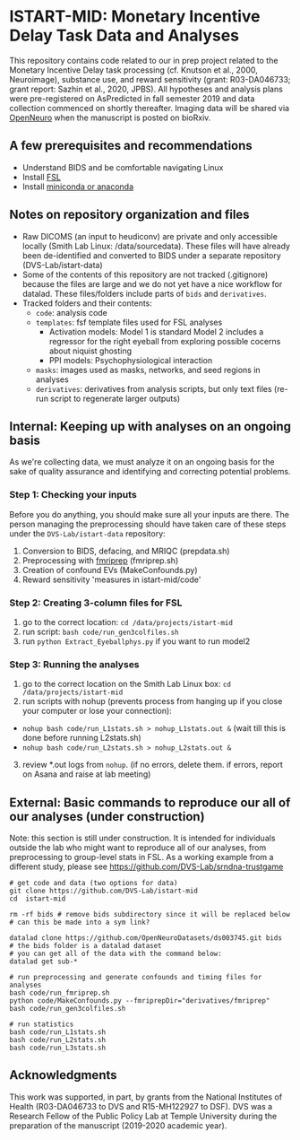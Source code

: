 # ISTART-MID: Monetary Incentive Delay Task Data and Analyses
This repository contains code related to our in prep project related to the Monetary Incentive Delay task processing (cf. Knutson et al., 2000, Neuroimage), substance use, and reward sensitivity (grant: R03-DA046733; grant report: Sazhin et al., 2020, JPBS). All hypotheses and analysis plans were pre-registered on AsPredicted in fall semester 2019 and data collection commenced on shortly thereafter. Imaging data will be shared via [OpenNeuro][openneuro] when the manuscript is posted on bioRxiv.


## A few prerequisites and recommendations
- Understand BIDS and be comfortable navigating Linux
- Install [FSL](https://fsl.fmrib.ox.ac.uk/fsl/fslwiki/FslInstallation)
- Install [miniconda or anaconda](https://stackoverflow.com/questions/45421163/anaconda-vs-miniconda)


## Notes on repository organization and files
- Raw DICOMS (an input to heudiconv) are private and only accessible locally (Smith Lab Linux: /data/sourcedata). These files will have already been de-identified and converted to BIDS under a separate repository (DVS-Lab/istart-data)
- Some of the contents of this repository are not tracked (.gitignore) because the files are large and we do not yet have a nice workflow for datalad. These files/folders include parts of `bids` and `derivatives`.
- Tracked folders and their contents:
  - `code`: analysis code
  - `templates`: fsf template files used for FSL analyses
    - Activation models: Model 1 is standard Model 2 includes a regressor for the right eyeball from exploring possible cocerns about niquist ghosting
    - PPI models: Psychophysiological interaction
  - `masks`: images used as masks, networks, and seed regions in analyses
  - `derivatives`: derivatives from analysis scripts, but only text files (re-run script to regenerate larger outputs)

## Internal: Keeping up with analyses on an ongoing basis
As we're collecting data, we must analyze it on an ongoing basis for the sake of quality assurance and identifying and correcting potential problems.

### Step 1: Checking your inputs
Before you do anything, you should make sure all your inputs are there. The person managing the preprocessing should have taken care of these steps under the `DVS-Lab/istart-data` repository:
1. Conversion to BIDS, defacing, and MRIQC (prepdata.sh)
2. Preprocessing with [fmriprep][fmriprep] (fmriprep.sh)
3. Creation of confound EVs (MakeConfounds.py)
4. Reward sensitivity 'measures in istart-mid/code'


### Step 2: Creating 3-column files for FSL
1. go to the correct location: `cd /data/projects/istart-mid`
2. run script: `bash code/run_gen3colfiles.sh`
3. run `python Extract_Eyeballphys.py` if you want to run model2

### Step 3: Running the analyses
1. go to the correct location on the Smith Lab Linux box: `cd /data/projects/istart-mid`
2. run scripts with nohup (prevents process from hanging up if you close your computer or lose your connection):
  - `nohup bash code/run_L1stats.sh > nohup_L1stats.out &` (wait till this is done before running L2stats.sh)
  - `nohup bash code/run_L2stats.sh > nohup_L2stats.out &`
3. review *.out logs from `nohup`. (if no errors, delete them. if errors, report on Asana and raise at lab meeting)


## External: Basic commands to reproduce our all of our analyses (under construction)
Note: this section is still under construction. It is intended for individuals outside the lab who might want to reproduce all of our analyses, from preprocessing to group-level stats in FSL. As a working example from a different study, please see https://github.com/DVS-Lab/srndna-trustgame

```
# get code and data (two options for data)
git clone https://github.com/DVS-Lab/istart-mid
cd  istart-mid

rm -rf bids # remove bids subdirectory since it will be replaced below
# can this be made into a sym link?

datalad clone https://github.com/OpenNeuroDatasets/ds003745.git bids
# the bids folder is a datalad dataset
# you can get all of the data with the command below:
datalad get sub-*

# run preprocessing and generate confounds and timing files for analyses
bash code/run_fmriprep.sh
python code/MakeConfounds.py --fmriprepDir="derivatives/fmriprep"
bash code/run_gen3colfiles.sh

# run statistics
bash code/run_L1stats.sh
bash code/run_L2stats.sh
bash code/run_L3stats.sh
```


## Acknowledgments
This work was supported, in part, by grants from the National Institutes of Health (R03-DA046733 to DVS and R15-MH122927 to DSF). DVS was a Research Fellow of the Public Policy Lab at Temple University during the preparation of the manuscript (2019-2020 academic year).

[openneuro]: https://openneuro.org/
[fmriprep]: http://fmriprep.readthedocs.io/en/latest/index.html
